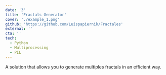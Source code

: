 ```yaml
---
date: '3'
title: 'Fractals Generator'
cover: './example_1.png'
github: 'https://github.com/Luispapiernik/Fractales'
external: ''
cta: ''
tech:
  - Python
  - Multiprocessing
  - PIL
---
```


A solution that allows you to generate multiples fractals in an efficient way.
